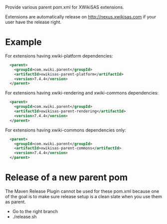 Provide various parent pom.xml for XWikiSAS extensions.

Extensions are automatically release on http://nexus.xwikisas.com if your user have the release right.

# Example

For extensions having xwiki-platform dependencies:

```xml
  <parent>
    <groupId>com.xwiki.parent</groupId>
    <artifactId>xwikisas-parent-platform</artifactId>
    <version>7.4.4</version>
  </parent>
```

For extensions having xwiki-rendering and xwiki-commons dependencies:

```xml
  <parent>
    <groupId>com.xwiki.parent</groupId>
    <artifactId>xwikisas-parent-rendering</artifactId>
    <version>7.4.4</version>
  </parent>
```

For extensions having xwiki-commons dependencies only:

```xml
  <parent>
    <groupId>com.xwiki.parent</groupId>
    <artifactId>xwikisas-parent-commons</artifactId>
    <version>7.4.4</version>
  </parent>
```

# Release of a new parent pom

The Maven Release Plugin cannot be used for these pom.xml because one of the goal is to make sure release setup is a clean slate when you use them as parent.

* Go to the right branch
* ./release.sh
